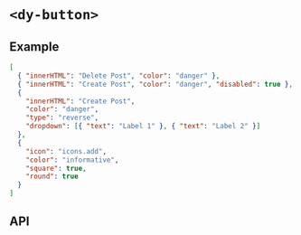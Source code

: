 # `<dy-button>`

## Example

<gbp-example name="dy-button" src="https://esm.sh/duoyun-ui/elements/button">

```json
[
  { "innerHTML": "Delete Post", "color": "danger" },
  { "innerHTML": "Create Post", "color": "danger", "disabled": true },
  {
    "innerHTML": "Create Post",
    "color": "danger",
    "type": "reverse",
    "dropdown": [{ "text": "Label 1" }, { "text": "Label 2" }]
  },
  {
    "icon": "icons.add",
    "color": "informative",
    "square": true,
    "round": true
  }
]
```

</gbp-example>

## API

<gbp-api src="/src/elements/button.ts"></gbp-api>
